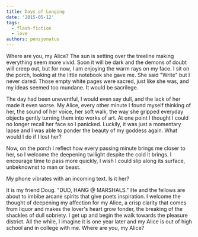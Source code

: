 ```yaml
---
title: Days of Longing
date: '2015-05-12'
tags:
  - flash-fiction
  - love
authors: pensjonatus
---
```


Where are you, my Alice? The sun is setting over the treeline making everything
seem more vivid. Soon it will be dark and the demons of doubt will creep out,
but for now, I am enjoying the warm rays on my face. I sit on the porch, looking
at the little notebook she gave me. She said "Write" but I never dared. Those
empty white pages were sacred, just like she was, and my ideas seemed too
mundane. It would be sacrilege.

<!-- truncate -->

The day had been uneventful, I would even say dull, and the lack of her made it
even worse. My Alice, every other minute I found myself thinking of her, the
sound of her voice, her soft walk, the way she gripped everyday objects gently
turning them into works of art. At one point I thought I could no longer recall
her face so I panicked. Luckily, it was just a momentary lapse and I was able to
ponder the beauty of my goddess again. What would I do if I lost her?

Now, on the porch I reflect how every passing minute brings me closer to her, so
I welcome the deepening twilight despite the cold it brings. I encourage time to
pass more quickly, I wish I could slip along its surface, unbeknownst to man or
beast.

My phone vibrates with an incoming text. Is it her?

It is my friend Doug. "DUD, HANG @ MARSHALS." He and the fellows are about to
imbibe arcane spirits that give poets inspiration. I welcome the thought of
deepening my affection for my Alice, a crisp clarity that comes from liquor and
makes the lover's heart grow fonder, the breaking of the shackles of dull
sobriety. I get up and begin the walk towards the pleasure district. All the
while, I imagine it is one year later and my Alice is out of high school and in
college with me. Where are you, my Alice?

